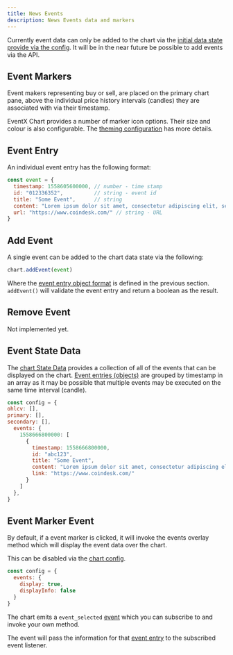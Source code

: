 ```yaml
---
title: News Events
description: News Events data and markers
---
```


Currently event data can only be added to the chart via the [initial data state provide via the config](../state). It will be in the near future be possible to add events via the API.

## Event Markers

Event makers representing buy or sell, are placed on the primary chart pane, above the individual price history intervals (candles) they are associated with via their timestamp.

EventX Chart provides a number of marker icon options. Their size and colour is also configurable. The [theming configuration](../themes#events) has more details.

## Event Entry

An individual event entry has the following format:

```javascript
const event = {
  timestamp: 1558605600000, // number - time stamp
  id: "012336352",          // string - event id
  title: "Some Event",      // string
  content: "Lorem ipsum dolor sit amet, consectetur adipiscing elit, sed do eiusmod tempor incididunt ut labore et dolore magna aliqua.", // string (HTML)
  url: "https://www.coindesk.com/" // string - URL
}
```

## Add Event

A single event can be added to the chart data state via the following:

```javascript
chart.addEvent(event)
```
Where the [event entry object format](#event-entry) is defined in the previous section. ``addEvent()`` will validate the event entry and return a boolean as the result.

## Remove Event

Not implemented yet.

## Event State Data

The [chart State Data](../state) provides a collection of all of the events that can be displayed on the chart. [Event entries (objects)](#event-entry) are grouped by timestamp in an array as it may be possible that multiple events may be executed on the same time interval (candle).

```javascript
const config = {
ohlcv: [],
primary: [],
secondary: [],
  events: {
    1558666800000: [
      {            
        timestamp: 1558666800000,
        id: "abc123",
        title: "Some Event",
        content: "Lorem ipsum dolor sit amet, consectetur adipiscing elit, sed do eiusmod tempor incididunt ut labore et dolore magna aliqua.",
        link: "https://www.coindesk.com/"
      }
    ]
  },
}
```
## Event Marker Event

By default, if a event marker is clicked, it will invoke the events overlay method which will display the event data over the chart.

This can be disabled via the [chart config](../../02_configuration).

```javascript
const config = {
  events: { 
    display: true,
    displayInfo: false 
  }
}
```

The chart emits a ``event_selected`` [event](../../events) which you can subscribe to and invoke your own method.

The event will pass the information for that [event entry](#event-entry) to the subscribed event listener.
